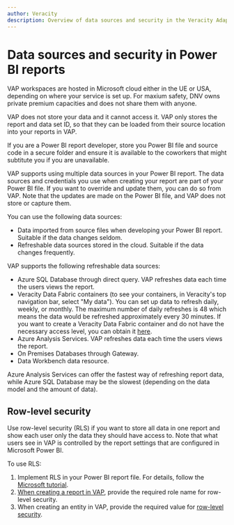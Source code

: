 ```yaml
---
author: Veracity
description: Overview of data sources and security in the Veracity Adapter for Power BI.
---
```


# Data sources and security in Power BI reports

VAP workspaces are hosted in Microsoft cloud either in the UE or USA, depending on where your service is set up. For maxium safety, DNV owns private premium capacities and does not share them with anyone.

VAP does not store your data and it cannot access it. VAP only stores the report and data set ID, so that they can be loaded from their source location into your reports in VAP. 

If you are a Power BI report developer, store you Power BI file and source code in a secure folder and ensure it is available to the coworkers that might subtitute you if you are unavailable.

VAP supports using multiple data sources in your Power BI report. The data sources and credentials you use when creating your report are part of your Power BI file. If you want to override and update them, you can do so from VAP. Note that the updates are made on the Power BI file, and VAP does not store or capture them.

You can use the following data sources:
* Data imported from source files when developing your Power BI report. Suitable if the data changes seldom.
* Refreshable data sources stored in the cloud. Suitable if the data changes frequently.

VAP supports the following refreshable data sources:
* Azure SQL Database through direct query. VAP refreshes data each time the users views the report.
* Veracity Data Fabric containers (to see your containers, in Veracity's top navigation bar, select "My data"). You can set up data to refresh daily, weekly, or monthly. The maximum number of daily refreshes is 48 which means the data would be refreshed approximately every 30 minutes. 
If you want to create a Veracity Data Fabric container and do not have the necessary access level, you can obtain it [here](https://store.veracity.com/veracity-data-fabric-secure-data-sharing).
* Azure Analysis Services. VAP refreshes data each time the users views the report.
* On Premises Databases through Gateway.
* Data Workbench data resource.

Azure Analysis Services can offer the fastest way of refreshing report data, while Azure SQL Database may be the slowest (depending on the data model and the amount of data).

## Row-level security

Use row-level security (RLS) if you want to store all data in one report and show each user only the data they should have access to. Note that what users see in VAP is controlled by the report settings that are configured in Microsoft Power BI.

To use RLS:
1. Implement RLS in your Power BI report file. For details, follow the [Microsoft tutorial](https://learn.microsoft.com/en-us/power-bi/enterprise/service-admin-rls).
2. [When creating a report in VAP](admin-tab/reports.md), provide the required role name for row-level security.
3. When creating an entity in VAP, provide the required value for [row-level security](admin-tab/entities.md).
